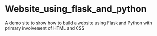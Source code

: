 # Website_using_flask_and_python
A demo site to show how to build a website using Flask and Python with primary involvement of HTML and CSS


